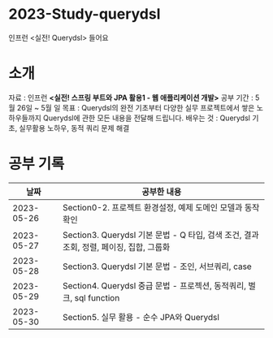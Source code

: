 # 2023-Study-querydsl
인프런 <실전! Querydsl> 들어요

# 소개
자료 : 인프런 **<실전! 스프링 부트와 JPA 활용1 - 웹 애플리케이션 개발>**
공부 기간 : 5월 26일 ~ 5월 일
목표 : Querydsl의 완전 기초부터 다양한 실무 프로젝트에서 쌓은 노하우들까지 Querydsl에 관한 모든 내용을 전달해 드립니다.
배우는 것 : Querydsl 기초, 실무활용 노하우, 동적 쿼리 문제 해결

# 공부 기록

| 날짜         | 공부한 내용                                                        |
|------------|---------------------------------------------------------------|
| 2023-05-26 | Section0-2. 프로젝트 환경설정, 예제 도메인 모델과 동작 확인                       |
| 2023-05-27 | Section3. Querydsl 기본 문법 - Q 타입, 검색 조건, 결과 조회, 정렬, 페이징, 집합, 그룹화 |
| 2023-05-28 | Section3. Querydsl 기본 문법 - 조인, 서브쿼리, case                     |
| 2023-05-29 | Section4. Querydsl 중급 문법 - 프로젝션, 동적쿼리, 벌크, sql function       |
| 2023-05-30 | Section5. 실무 활용 - 순수 JPA와 Querydsl        |